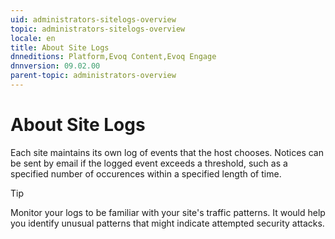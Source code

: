 ```yaml
---
uid: administrators-sitelogs-overview
topic: administrators-sitelogs-overview
locale: en
title: About Site Logs
dnneditions: Platform,Evoq Content,Evoq Engage
dnnversion: 09.02.00
parent-topic: administrators-overview
---
```


# About Site Logs

Each site maintains its own log of events that the host chooses. Notices can be sent by email if the logged event exceeds a threshold, such as a specified number of occurences within a specified length of time.

> [!Tip]
> Monitor your logs to be familiar with your site's traffic patterns. It would help you identify unusual patterns that might indicate attempted security attacks.
